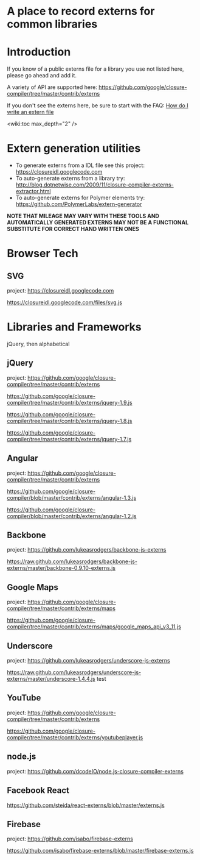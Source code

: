 # A place to record externs for common libraries

# Introduction

If you know of a public externs file for a library you use not listed here, please go ahead and add it.

A variety of API are supported here:
https://github.com/google/closure-compiler/tree/master/contrib/externs

If you don't see the externs here, be sure to start with the FAQ:
[How do I write an extern file](FAQ#how-do-i-write-an-externs-file)

<wiki:toc max_depth="2" />

# Extern generation utilities

- To generate externs from a IDL file see this project: https://closureidl.googlecode.com
- To auto-generate externs from a library try: http://blog.dotnetwise.com/2009/11/closure-compiler-externs-extractor.html
- To auto-generate externs for Polymer elements try: https://github.com/PolymerLabs/extern-generator

**NOTE THAT MILEAGE MAY VARY WITH THESE TOOLS AND AUTOMATICALLY GENERATED EXTERNS MAY NOT BE A FUNCTIONAL SUBSTITUTE FOR CORRECT HAND WRITTEN ONES**



# Browser Tech

## SVG

project: https://closureidl.googlecode.com

https://closureidl.googlecode.com/files/svg.js

# Libraries and Frameworks

jQuery, then alphabetical

## jQuery

project: https://github.com/google/closure-compiler/tree/master/contrib/externs

https://github.com/google/closure-compiler/tree/master/contrib/externs/jquery-1.9.js

https://github.com/google/closure-compiler/tree/master/contrib/externs/jquery-1.8.js

https://github.com/google/closure-compiler/tree/master/contrib/externs/jquery-1.7.js

## Angular

project: https://github.com/google/closure-compiler/tree/master/contrib/externs

https://github.com/google/closure-compiler/blob/master/contrib/externs/angular-1.3.js

https://github.com/google/closure-compiler/blob/master/contrib/externs/angular-1.2.js

## Backbone

project: https://github.com/lukeasrodgers/backbone-js-externs

https://raw.github.com/lukeasrodgers/backbone-js-externs/master/backbone-0.9.10-externs.js

## Google Maps

project: https://github.com/google/closure-compiler/tree/master/contrib/externs/maps

https://github.com/google/closure-compiler/tree/master/contrib/externs/maps/google_maps_api_v3_11.js



## Underscore

project: https://github.com/lukeasrodgers/underscore-js-externs

https://raw.github.com/lukeasrodgers/underscore-js-externs/master/underscore-1.4.4.js test

## YouTube

project: https://github.com/google/closure-compiler/tree/master/contrib/externs

https://github.com/google/closure-compiler/tree/master/contrib/externs/youtubeplayer.js

## node.js

project: https://github.com/dcodeIO/node.js-closure-compiler-externs

## Facebook React

https://github.com/steida/react-externs/blob/master/externs.js

## Firebase

project: https://github.com/isabo/firebase-externs

https://github.com/isabo/firebase-externs/blob/master/firebase-externs.js